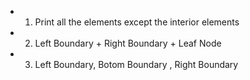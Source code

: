 - 1) Print all the elements except the interior elements 
- 2) Left Boundary + Right Boundary + Leaf Node
- 3) Left Boundary, Botom Boundary , Right Boundary